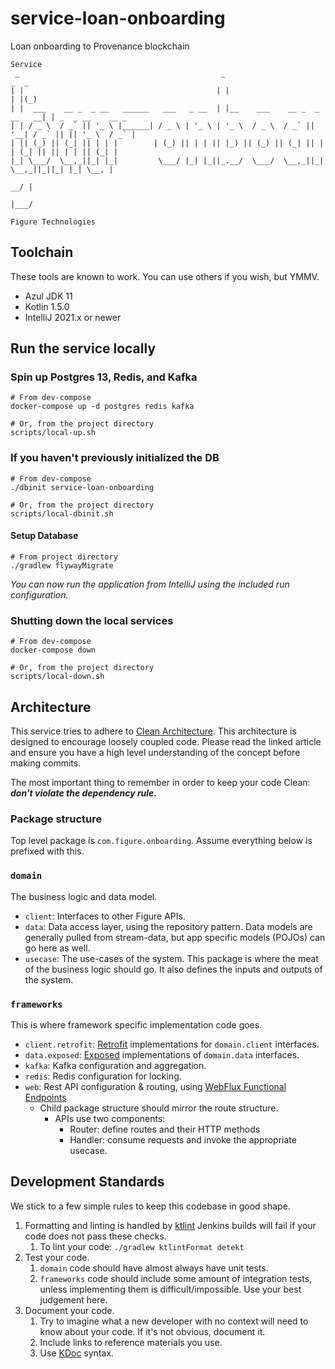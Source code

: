 # service-loan-onboarding

Loan onboarding to Provenance blockchain

```
Service
 _                                             _                              _  _               
| |                                           | |                            | |(_)              
| |  ___    __ _  _ __   ______   ___   _ __  | |__    ___    __ _  _ __   __| | _  _ __    __ _ 
| | / _ \  / _` || '_ \ |______| / _ \ | '_ \ | '_ \  / _ \  / _` || '__| / _` || || '_ \  / _` |
| || (_) || (_| || | | |        | (_) || | | || |_) || (_) || (_| || |   | (_| || || | | || (_| |
|_| \___/  \__,_||_| |_|         \___/ |_| |_||_.__/  \___/  \__,_||_|    \__,_||_||_| |_| \__, |
                                                                                            __/ |
                                                                                           |___/ 

Figure Technologies
```

## Toolchain

These tools are known to work. You can use others if you wish, but YMMV.

- Azul JDK 11
- Kotlin 1.5.0
- IntelliJ 2021.x or newer

## Run the service locally

### Spin up Postgres 13, Redis, and Kafka

```shell
# From dev-compose
docker-compose up -d postgres redis kafka

# Or, from the project directory
scripts/local-up.sh
```

### If you haven't previously initialized the DB

```shell
# From dev-compose
./dbinit service-loan-onboarding

# Or, from the project directory
scripts/local-dbinit.sh
```

#### Setup Database

```shell
# From project directory
./gradlew flywayMigrate
```

_You can now run the application from IntelliJ using the included run configuration._

### Shutting down the local services

```shell
# From dev-compose
docker-compose down

# Or, from the project directory
scripts/local-down.sh
```

## Architecture

This service tries to adhere to [Clean Architecture](https://blog.cleancoder.com/uncle-bob/2012/08/13/the-clean-architecture.html). This architecture is designed to
encourage loosely coupled code. Please read the linked article and ensure you have a high level understanding of the concept before making commits.

The most important thing to remember in order to keep your code Clean: **_don't violate the dependency rule._**

### Package structure

Top level package is `com.figure.onboarding`. Assume everything below is prefixed with this.

### `domain`

The business logic and data model.

- `client`: Interfaces to other Figure APIs.
- `data`: Data access layer, using the repository pattern. Data models are generally pulled from stream-data, but
  app specific models (POJOs) can go here as well.
- `usecase`: The use-cases of the system. This package is where the meat of the business logic should go. It also defines the inputs
  and outputs of the system.

### `frameworks`

This is where framework specific implementation code goes.

- `client.retrofit`: [Retrofit](https://square.github.io/retrofit/) implementations for `domain.client` interfaces.
- `data.exposed`: [Exposed](https://github.com/JetBrains/Exposed) implementations of `domain.data` interfaces.
- `kafka`: Kafka configuration and aggregation.
- `redis`: Redis configuration for locking.
- `web`: Rest API configuration & routing, using [WebFlux Functional Endpoints](https://docs.spring.io/spring-framework/docs/current/reference/html/web-reactive.html#webflux-fn)
  - Child package structure should mirror the route structure.
    - APIs use two components:
      - Router: define routes and their HTTP methods
      - Handler: consume requests and invoke the appropriate usecase.

## Development Standards

We stick to a few simple rules to keep this codebase in good shape.

1. Formatting and linting is handled by [ktlint](https://github.com/pinterest/ktlint)
   Jenkins builds will fail if your code does not pass these checks.
    1. To lint your code: `./gradlew ktlintFormat detekt`
2. Test your code.
    1. `domain` code should have almost always have unit tests.
    2. `frameworks` code should include some amount of integration tests, unless implementing them is difficult/impossible. Use your best judgement here.
3. Document your code.
    1. Try to imagine what a new developer with no context will need to know about your code. If it's not obvious, document it.
    2. Include links to reference materials you use.
    3. Use [KDoc](https://kotlinlang.org/docs/kotlin-doc.html#kdoc-syntax) syntax.

